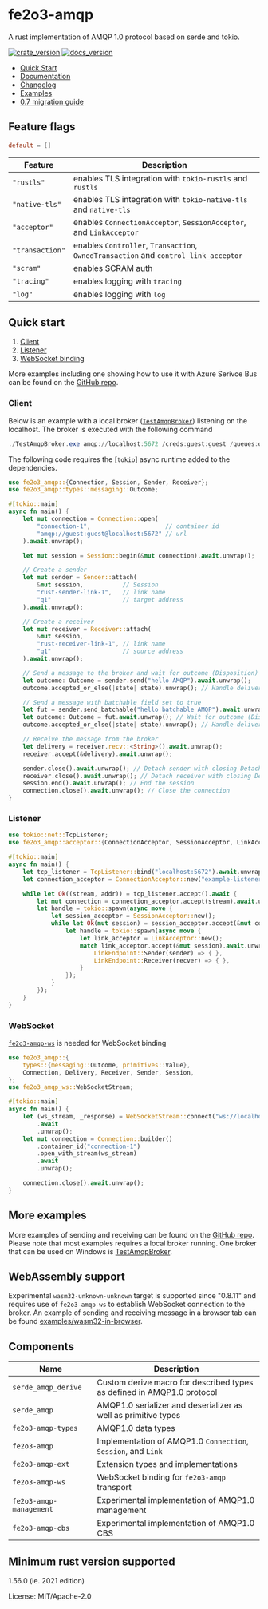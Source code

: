 # fe2o3-amqp

A rust implementation of AMQP 1.0 protocol based on serde and tokio.

[![crate_version](https://img.shields.io/crates/v/fe2o3-amqp.svg?style=flat)](https://crates.io/crates/fe2o3-amqp)
[![docs_version](https://img.shields.io/badge/docs-latest-blue.svg?style=flat)](https://docs.rs/fe2o3-amqp/latest/fe2o3_amqp/)

- [Quick Start](#quick-start)
- [Documentation](https://docs.rs/fe2o3-amqp)
- [Changelog](https://github.com/minghuaw/fe2o3-amqp/blob/main/fe2o3-amqp/Changelog.md)
- [Examples](https://github.com/minghuaw/fe2o3-amqp/tree/main/examples)
- [0.7 migration guide](https://github.com/minghuaw/fe2o3-amqp/issues/120)

## Feature flags

```toml
default = []
```

| Feature | Description |
|---------|-------------|
|`"rustls"`| enables TLS integration with `tokio-rustls` and `rustls` |
|`"native-tls"`| enables TLS integration with `tokio-native-tls` and `native-tls`|
|`"acceptor"`| enables `ConnectionAcceptor`, `SessionAcceptor`, and `LinkAcceptor`|
|`"transaction"`| enables `Controller`, `Transaction`, `OwnedTransaction` and `control_link_acceptor` |
|`"scram"`| enables SCRAM auth |
|`"tracing"`| enables logging with `tracing` |
|`"log"`| enables logging with `log` |

## Quick start

1. [Client](#client)
2. [Listener](#listener)
3. [WebSocket binding](#websocket)

More examples including one showing how to use it with Azure Serivce Bus can be found on the
[GitHub repo](https://github.com/minghuaw/fe2o3-amqp/tree/main/examples).

### Client

Below is an example with a local broker
([`TestAmqpBroker`](https://github.com/Azure/amqpnetlite/releases/download/test_broker.1609/TestAmqpBroker.zip))
listening on the localhost. The broker is executed with the following command

```powershell
./TestAmqpBroker.exe amqp://localhost:5672 /creds:guest:guest /queues:q1
```

The following code requires the [`tokio`] async runtime added to the dependencies.

```rust
use fe2o3_amqp::{Connection, Session, Sender, Receiver};
use fe2o3_amqp::types::messaging::Outcome;

#[tokio::main]
async fn main() {
    let mut connection = Connection::open(
        "connection-1",                     // container id
        "amqp://guest:guest@localhost:5672" // url
    ).await.unwrap();

    let mut session = Session::begin(&mut connection).await.unwrap();

    // Create a sender
    let mut sender = Sender::attach(
        &mut session,           // Session
        "rust-sender-link-1",   // link name
        "q1"                    // target address
    ).await.unwrap();

    // Create a receiver
    let mut receiver = Receiver::attach(
        &mut session,
        "rust-receiver-link-1", // link name
        "q1"                    // source address
    ).await.unwrap();

    // Send a message to the broker and wait for outcome (Disposition)
    let outcome: Outcome = sender.send("hello AMQP").await.unwrap();
    outcome.accepted_or_else(|state| state).unwrap(); // Handle delivery outcome

    // Send a message with batchable field set to true
    let fut = sender.send_batchable("hello batchable AMQP").await.unwrap();
    let outcome: Outcome = fut.await.unwrap(); // Wait for outcome (Disposition)
    outcome.accepted_or_else(|state| state).unwrap(); // Handle delivery outcome

    // Receive the message from the broker
    let delivery = receiver.recv::<String>().await.unwrap();
    receiver.accept(&delivery).await.unwrap();

    sender.close().await.unwrap(); // Detach sender with closing Detach performatives
    receiver.close().await.unwrap(); // Detach receiver with closing Detach performatives
    session.end().await.unwrap(); // End the session
    connection.close().await.unwrap(); // Close the connection
}
```

### Listener

```rust
use tokio::net::TcpListener;
use fe2o3_amqp::acceptor::{ConnectionAcceptor, SessionAcceptor, LinkAcceptor, LinkEndpoint};

#[tokio::main]
async fn main() {
    let tcp_listener = TcpListener::bind("localhost:5672").await.unwrap();
    let connection_acceptor = ConnectionAcceptor::new("example-listener");

    while let Ok((stream, addr)) = tcp_listener.accept().await {
        let mut connection = connection_acceptor.accept(stream).await.unwrap();
        let handle = tokio::spawn(async move {
            let session_acceptor = SessionAcceptor::new();
            while let Ok(mut session) = session_acceptor.accept(&mut connection).await{
                let handle = tokio::spawn(async move {
                    let link_acceptor = LinkAcceptor::new();
                    match link_acceptor.accept(&mut session).await.unwrap() {
                        LinkEndpoint::Sender(sender) => { },
                        LinkEndpoint::Receiver(recver) => { },
                    }
                });
            }
        });
    }
}
```

### WebSocket

[`fe2o3-amqp-ws`](https://crates.io/crates/fe2o3-amqp-ws) is needed for WebSocket binding

```rust
use fe2o3_amqp::{
    types::{messaging::Outcome, primitives::Value},
    Connection, Delivery, Receiver, Sender, Session,
};
use fe2o3_amqp_ws::WebSocketStream;

#[tokio::main]
async fn main() {
    let (ws_stream, _response) = WebSocketStream::connect("ws://localhost:5673")
        .await
        .unwrap();
    let mut connection = Connection::builder()
        .container_id("connection-1")
        .open_with_stream(ws_stream)
        .await
        .unwrap();

    connection.close().await.unwrap();
}
```

## More examples

More examples of sending and receiving can be found on the [GitHub
repo](https://github.com/minghuaw/fe2o3-amqp/tree/main/examples/). Please note that most
examples requires a local broker running. One broker that can be used on Windows is
[TestAmqpBroker](https://azure.github.io/amqpnetlite/articles/hello_amqp.html).

## WebAssembly support

Experimental `wasm32-unknown-unknown` target is supported since "0.8.11" and requires use of
`fe2o3-amqp-ws` to establish WebSocket connection to the broker. An example of sending and
receiving message in a browser tab can be found
[examples/wasm32-in-browser](https://github.com/minghuaw/fe2o3-amqp/tree/main/examples/wasm32-in-browser).

## Components

| Name | Description |
|------|-------------|
|`serde_amqp_derive`| Custom derive macro for described types as defined in AMQP1.0 protocol |
|`serde_amqp`| AMQP1.0 serializer and deserializer as well as primitive types |
|`fe2o3-amqp-types`| AMQP1.0 data types |
|`fe2o3-amqp`| Implementation of AMQP1.0 `Connection`, `Session`, and `Link` |
|`fe2o3-amqp-ext`| Extension types and implementations |
|`fe2o3-amqp-ws` | WebSocket binding for `fe2o3-amqp` transport |
|`fe2o3-amqp-management`| Experimental implementation of AMQP1.0 management |
|`fe2o3-amqp-cbs`| Experimental implementation of AMQP1.0 CBS |

## Minimum rust version supported

1.56.0 (ie. 2021 edition)

License: MIT/Apache-2.0

